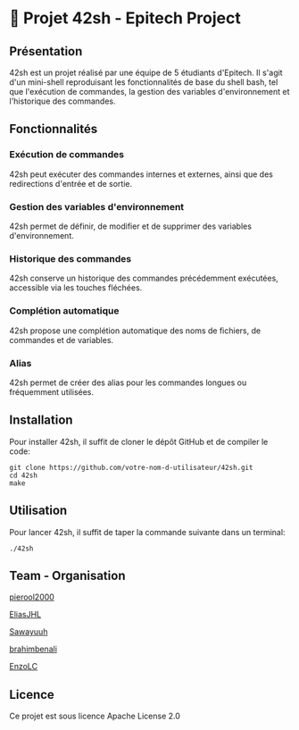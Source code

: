 # 👋 Projet 42sh - Epitech Project

## Présentation
42sh est un projet réalisé par une équipe de 5 étudiants d'Epitech. Il s'agit d'un mini-shell reproduisant les fonctionnalités de base du shell bash, tel que l'exécution de commandes, la gestion des variables d'environnement et l'historique des commandes.

## Fonctionnalités
### Exécution de commandes
42sh peut exécuter des commandes internes et externes, ainsi que des redirections d'entrée et de sortie.
### Gestion des variables d'environnement
42sh permet de définir, de modifier et de supprimer des variables d'environnement.
### Historique des commandes
42sh conserve un historique des commandes précédemment exécutées, accessible via les touches fléchées.
### Complétion automatique
42sh propose une complétion automatique des noms de fichiers, de commandes et de variables.
### Alias
42sh permet de créer des alias pour les commandes longues ou fréquemment utilisées.

## Installation

Pour installer 42sh, il suffit de cloner le dépôt GitHub et de compiler le code:

```
git clone https://github.com/votre-nom-d-utilisateur/42sh.git
cd 42sh
make
```

## Utilisation

Pour lancer 42sh, il suffit de taper la commande suivante dans un terminal:

```
./42sh
```

## Team - Organisation

[pierool2000](https://github.com/pierool2000)

[EliasJHL](https://github.com/eliasjhl)

[Sawayuuh](https://github.com/Sawayuuh)

[brahimbenali](https://github.com/brahimbenali)

[EnzoLC](https://github.com/enzolc)

## Licence

Ce projet est sous licence Apache License 2.0
